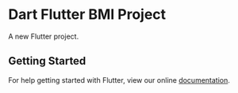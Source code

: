 # Dart Flutter BMI Project

A new Flutter project.

## Getting Started

For help getting started with Flutter, view our online
[documentation](https://flutter.io/).

